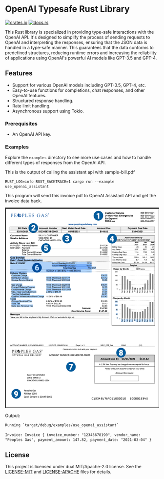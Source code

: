 # OpenAI Typesafe Rust Library
[![crates.io](https://img.shields.io/crates/v/openai-safe.svg)](https://crates.io/crates/openai-safe)
[![docs.rs](https://docs.rs/openai-safe/badge.svg)](https://docs.rs/openai-safe)

This Rust library is specialized in providing type-safe interactions with the OpenAI API. It's designed to simplify the process of sending requests to OpenAI and interpreting the responses, ensuring that the JSON data is handled in a type-safe manner. This guarantees that the data conforms to predefined structures, reducing runtime errors and increasing the reliability of applications using OpenAI's powerful AI models like GPT-3.5 and GPT-4.

## Features

- Support for various OpenAI models including GPT-3.5, GPT-4, etc.
- Easy-to-use functions for completions, chat responses, and other OpenAI features.
- Structured response handling.
- Rate limit handling.
- Asynchronous support using Tokio.

### Prerequisites
- An OpenAI API key.

### Examples
Explore the `examples` directory to see more use cases and how to handle different types of responses from the
OpenAI API.

This is the output of calling the assistant api with sample-bill.pdf

```
RUST_LOG=info RUST_BACKTRACE=1 cargo run --example use_openai_assistant
```

This program will send this invoice pdf to OpenAI Assistant API and get the invoice data back.

<img width="800" src="/examples/bill-image.png">


Output:
```
Running `target/debug/examples/use_openai_assistant`

Invoice: Invoice { invoice_number: "12345678190", vendor_name: "Peoples Gas", payment_amount: 147.82, payment_date: "2021-03-04" }
```

## License
This project is licensed under dual MIT/Apache-2.0 license. See the [LICENSE-MIT](LICENSE-MIT) and [LICENSE-APACHE](LICENSE-APACHE) files for details.